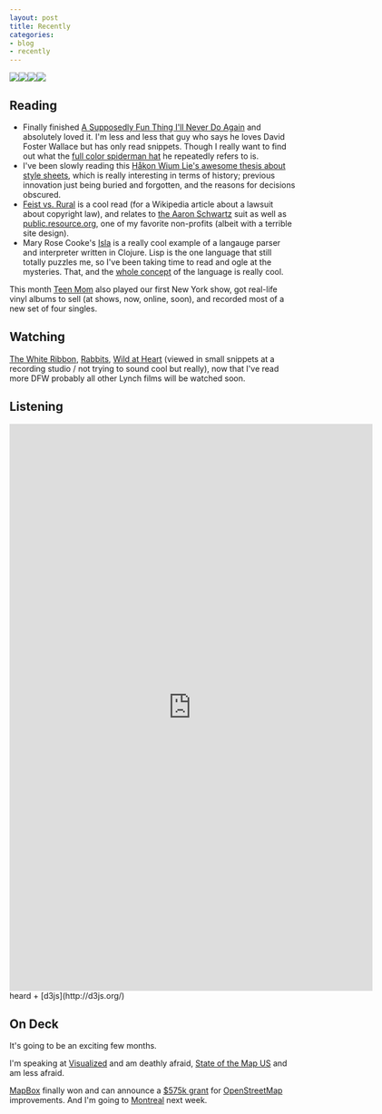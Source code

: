 ```yaml
---
layout: post
title: Recently
categories:
- blog
- recently
---
```


<div class='four-320'>
<img src='http://farm9.staticflickr.com/8309/8006708258_1f1c03d851_n.jpg' /><img src='http://farm9.staticflickr.com/8174/8006721299_b41c772594_n.jpg' /><img src='http://farm9.staticflickr.com/8301/8006708692_0288fcb868_n.jpg' /><img src='http://farm9.staticflickr.com/8311/8006705197_040327867f_n.jpg' />
</div>

## Reading

* Finally finished [A Supposedly Fun Thing I'll Never Do Again](http://www.goodreads.com/book/show/6748.A_Supposedly_Fun_Thing_I_ll_Never_Do_Again)
  and absolutely loved it. I'm less and less that guy who says he loves
  David Foster Wallace but has only read snippets. Though I really want to
  find out what the [full color spiderman hat](http://books.google.com/books?id=qN9Z9UQWwsgC&lpg=PP216&ots=AgvTwAlc5a&dq=david%20foster%20wallace%20full-color%20spiderman%20hat&pg=PP216#v=onepage&q=david%20foster%20wallace%20full-color%20spiderman%20hat&f=false)
  he repeatedly refers to is.
* I've been slowly reading this [Håkon Wium Lie's awesome thesis about style sheets](http://people.opera.com/howcome/2006/phd/),
  which is really interesting in terms of history; previous innovation
  just being buried and forgotten, and the reasons for decisions
  obscured.
* [Feist vs. Rural](http://en.wikipedia.org/wiki/Feist_v._Rural) is a cool
  read (for a Wikipedia article about a lawsuit about copyright law), and relates
  to [the Aaron Schwartz](http://www.wired.com/threatlevel/2012/09/aaron-swartz-felony/)
  suit as well as [public.resource.org](https://public.resource.org/), one of
  my favorite non-profits (albeit with a terrible site design).
* Mary Rose Cooke's [Isla](https://github.com/maryrosecook/isla) is a really
  cool example of a langauge parser and interpreter written in Clojure. Lisp
  is the one language that still totally puzzles me, so I've been taking
  time to read and ogle at the mysteries. That, and the [whole concept](http://islalanguage.org/)
  of the language is really cool.

This month [Teen Mom](http://teenmomdc.bandcamp.com/) also played our first New York
show, got real-life vinyl albums to sell (at shows, now, online, soon), and
recorded most of a new set of four singles.

## Watching

[The White Ribbon](http://www.imdb.com/title/tt1149362/), [Rabbits](http://www.imdb.com/title/tt0347840/),
[Wild at Heart](http://goo.gl/13L9p) (viewed in small snippets at a recording
studio / not trying to sound cool but really), now that I've read more DFW
probably all other Lynch films will be watched soon.

## Listening

<iframe src='http://bl.ocks.org/d/3756442/' width='640' height='1000' scrolling='no' frameborder='none'> </iframe>
<span class='image-credit'>heard + [d3js](http://d3js.org/)</span>

## On Deck

It's going to be an exciting few months.

I'm speaking at [Visualized](http://visualized.com/) and am deathly afraid,
[State of the Map US](http://stateofthemap.us/) and am less afraid.

[MapBox](http://mapbox.com/) finally won and can announce a [$575k grant](http://mapbox.com/blog/knight-invests-openstreetmap/)
for [OpenStreetMap](http://www.openstreetmap.org/) improvements.
And I'm going to [Montreal](http://en.wikipedia.org/wiki/Montreal) next week.
